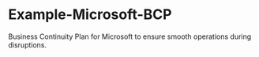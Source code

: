 # Example-Microsoft-BCP
Business Continuity Plan for Microsoft to ensure smooth operations during disruptions.
